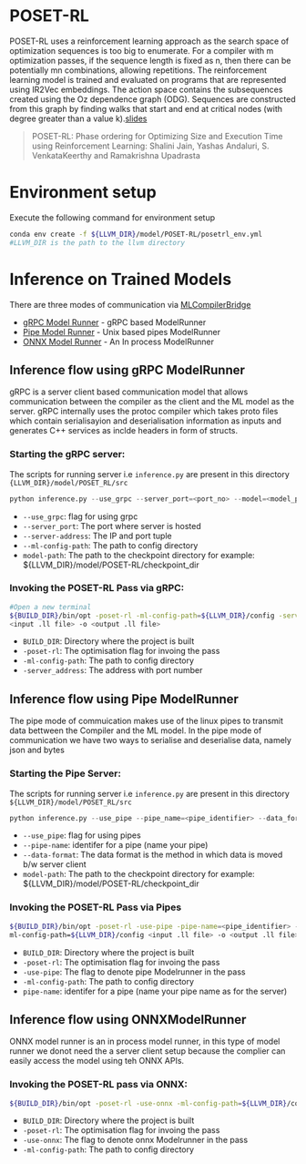 # POSET-RL
POSET-RL uses a reinforcement learning approach as the search space of optimization sequences is too big to enumerate. For a compiler with m optimization passes, if the sequence length is fixed as n, then there can be potentially mn combinations, allowing repetitions. The reinforcement learning model is trained and evaluated on programs that are represented using IR2Vec embeddings. The action space contains the subsequences created using the Oz dependence graph (ODG). Sequences are constructed from this graph by finding walks that start and end at critical nodes (with degree greater than a value k).[slides](https://llvm.org/devmtg/2022-04-03/slides/POSET-RL.Phase.ordering.for.Optimizing.Size.and.Execution.Time.using.Reinforcement.Learning.pdf)

> POSET-RL: Phase ordering for Optimizing Size and Execution Time using Reinforcement Learning: Shalini Jain, Yashas Andaluri, S. VenkataKeerthy and Ramakrishna Upadrasta

# Environment setup
Execute the following command for environment setup

```bash
conda env create -f ${LLVM_DIR}/model/POSET-RL/posetrl_env.yml
#LLVM_DIR is the path to the llvm directory 
```
# Inference on Trained Models 
There are three modes of communication via [MLCompilerBridge](https://compilers.cse.iith.ac.in/publications/mlcompilerbridge)
- [gRPC Model Runner](#Inference-flow-using-gRPC-ModelRunner) - gRPC based ModelRunner
- [Pipe Model Runner](#Inference-flow-using-Pipe-ModelRunner) - Unix based pipes ModelRunner 
- [ONNX Model Runner](#Inference-flow-using-ONNXModelRunner) - An In process ModelRunner

## Inference flow using gRPC ModelRunner
gRPC is a server client based communication model that allows communication between the compiler as the client and the ML model as the server. gRPC internally uses the protoc compiler which takes proto files which contain serialisayion and deserialisation information as inputs and generates C++ services as inclde headers in form of structs.   
### Starting the gRPC server:
The scripts for running server i.e `inference.py` are present in this directory ```{LLVM_DIR}/model/POSET_RL/src``` 


```py  
python inference.py --use_grpc --server_port=<port_no> --model=<model_path> 
```
- `--use_grpc`:  flag for using grpc
- `--server_port`: The port where server is hosted
- `--server-address`: The IP and port tuple
- `--ml-config-path`: The path to config directory
- `model-path`: The path to the checkpoint directory for example: ${LLVM_DIR}/model/POSET-RL/checkpoint_dir

### Invoking the POSET-RL Pass via gRPC:
```bash
#Open a new terminal 
${BUILD_DIR}/bin/opt -poset-rl -ml-config-path=${LLVM_DIR}/config -server_address=127.0.0.1:<port_no> 
<input .ll file> -o <output .ll file>
```
- `BUILD_DIR`: Directory where the project is built
- `-poset-rl`: The optimisation flag for invoing the pass
- `-ml-config-path`: The path to config directory 
- `-server_address`: The address with port number  

## Inference flow using Pipe ModelRunner     
The pipe mode of commuication makes use of the linux pipes to transmit data bettween the Compiler and the ML model. In the pipe mode of communication we have two ways to serialise and deserialise data, namely json and bytes

### Starting the Pipe Server:
The scripts for running server i.e `inference.py` are present in this directory ```${LLVM_DIR}/model/POSET_RL/src``` 

```py 
python inference.py --use_pipe --pipe_name=<pipe_identifier> --data_format=<json or bytes> --model=<model_path> 
```
- `--use_pipe`:  flag for using pipes
- `--pipe-name`: identifer for a pipe (name your pipe)
- `--data-format`: The data format is the method in which data is moved b/w server client
- `model-path`: The path to the checkpoint directory for example: ${LLVM_DIR}/model/POSET-RL/checkpoint_dir

### Invoking the POSET-RL Pass via Pipes
```bash
${BUILD_DIR}/bin/opt -poset-rl -use-pipe -pipe-name=<pipe_identifier> -data-format=<json or bytes> 
ml-config-path=${LLVM_DIR}/config <input .ll file> -o <output .ll file>
```
- `BUILD_DIR`: Directory where the project is built
- `-poset-rl`: The optimisation flag for invoing the pass
- `-use-pipe`: The flag to denote pipe Modelrunner in the pass
- `-ml-config-path`: The path to config directory 
- `pipe-name`: identifer for a pipe (name your pipe name as for the server)

## Inference flow using ONNXModelRunner
ONNX model runner is an in process model runner, in this type of model runner we donot need the a server client setup because the complier can easily access the model using teh ONNX APIs. 
### Invoking the POSET-RL pass via ONNX:
```bash
${BUILD_DIR}/bin/opt -poset-rl -use-onnx -ml-config-path=${LLVM_DIR}/config <input .ll file> -o <output .ll file> 
```   
- `BUILD_DIR`: Directory where the project is built
- `-poset-rl`: The optimisation flag for invoing the pass
- `-use-onnx`: The flag to denote onnx Modelrunner in the pass
- `-ml-config-path`: The path to config directory 
